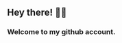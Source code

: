 ## Hey there! 👩‍🌾

### Welcome to my github account.

<!--
**
I code primarily in:
- C++
- Python

I also have experience in:
- Swift
- HTML & CSS
- Java
- Javascript

### Check out my [personal website](https://kellydoesstuff.netlify.app/)!

kellydoesstuff/kellydoesstuff** is a ✨ _special_ ✨ repository because its `README.md` (this file) appears on your GitHub profile.

Here are some ideas to get you started:

- 🔭 I’m currently working on ...
- 🌱 I’m currently learning ...
- 👯 I’m looking to collaborate on ...
- 🤔 I’m looking for help with ...
- 💬 Ask me about ...
- 📫 How to reach me: ...
- 😄 Pronouns: ...
- ⚡ Fun fact: ...
-->
